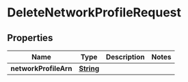 

# DeleteNetworkProfileRequest


## Properties

| Name | Type | Description | Notes |
|------------ | ------------- | ------------- | -------------|
|**networkProfileArn** | [**String**](String.md) |  |  |



